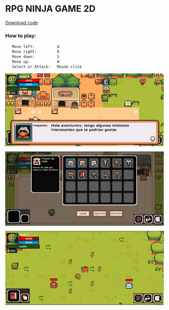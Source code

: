 # RPG NINJA GAME 2D
[Download code](https://github.com/DamianPyCoder/Unity__Games__x6/tree/main/Code_RPG)

### How to play:
```
   Move left:          A
   Move right:         D
   Move down:          S
   Move up:            W
   Select or Attack:   Mouse click
```

![](https://github.com/DamianPyCoder/Game___Unity___RPGNinja/blob/main/picts/6.png)  

  
![](https://github.com/DamianPyCoder/Game___Unity___RPGNinja/blob/main/picts/2.png)  
  

![](https://github.com/DamianPyCoder/Game___Unity___RPGNinja/blob/main/picts/9.png)  

